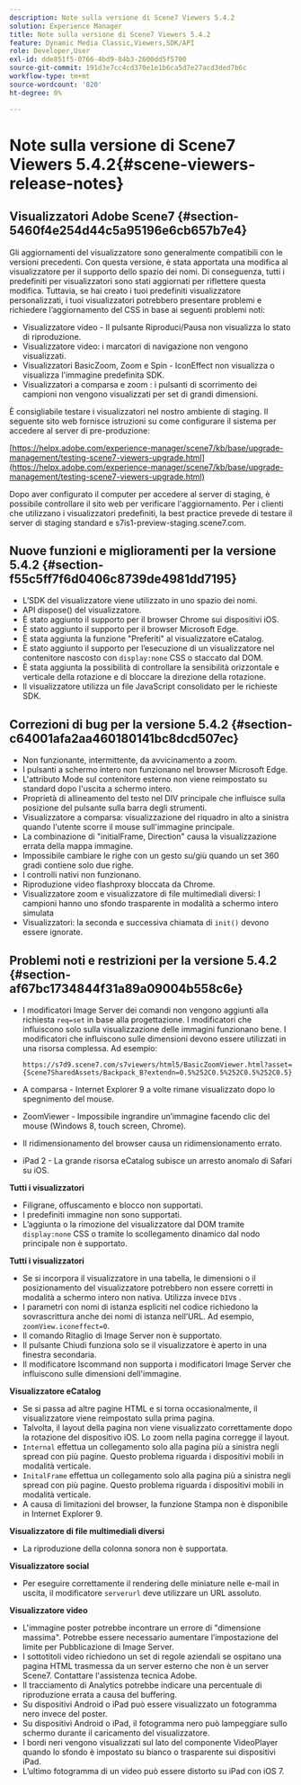 ```yaml
---
description: Note sulla versione di Scene7 Viewers 5.4.2
solution: Experience Manager
title: Note sulla versione di Scene7 Viewers 5.4.2
feature: Dynamic Media Classic,Viewers,SDK/API
role: Developer,User
exl-id: dde851f5-0766-4bd9-84b3-2600dd5f5700
source-git-commit: 191d3e7cc4cd370e1e1b6ca5d7e27acd3ded7b6c
workflow-type: tm+mt
source-wordcount: '820'
ht-degree: 0%

---
```


# Note sulla versione di Scene7 Viewers 5.4.2{#scene-viewers-release-notes}

## Visualizzatori Adobe Scene7 {#section-5460f4e254d44c5a95196e6cb657b7e4}

Gli aggiornamenti del visualizzatore sono generalmente compatibili con le versioni precedenti. Con questa versione, è stata apportata una modifica al visualizzatore per il supporto dello spazio dei nomi. Di conseguenza, tutti i predefiniti per visualizzatori sono stati aggiornati per riflettere questa modifica. Tuttavia, se hai creato i tuoi predefiniti visualizzatore personalizzati, i tuoi visualizzatori potrebbero presentare problemi e richiedere l’aggiornamento del CSS in base ai seguenti problemi noti:

* Visualizzatore video - Il pulsante Riproduci/Pausa non visualizza lo stato di riproduzione.
* Visualizzatore video: i marcatori di navigazione non vengono visualizzati.
* Visualizzatori BasicZoom, Zoom e Spin - IconEffect non visualizza o visualizza l&#39;immagine predefinita SDK.
* Visualizzatori a comparsa e zoom : i pulsanti di scorrimento dei campioni non vengono visualizzati per set di grandi dimensioni.

È consigliabile testare i visualizzatori nel nostro ambiente di staging. Il seguente sito web fornisce istruzioni su come configurare il sistema per accedere al server di pre-produzione:

[https://helpx.adobe.com/experience-manager/scene7/kb/base/upgrade-management/testing-scene7-viewers-upgrade.html](https://helpx.adobe.com/experience-manager/scene7/kb/base/upgrade-management/testing-scene7-viewers-upgrade.html)

Dopo aver configurato il computer per accedere al server di staging, è possibile controllare il sito web per verificare l&#39;aggiornamento. Per i clienti che utilizzano i visualizzatori predefiniti, la best practice prevede di testare il server di staging standard e s7is1-preview-staging.scene7.com.

## Nuove funzioni e miglioramenti per la versione 5.4.2 {#section-f55c5ff7f6d0406c8739de4981dd7195}

* L’SDK del visualizzatore viene utilizzato in uno spazio dei nomi.
* API dispose() del visualizzatore.
* È stato aggiunto il supporto per il browser Chrome sui dispositivi iOS.
* È stato aggiunto il supporto per il browser Microsoft Edge.
* È stata aggiunta la funzione &quot;Preferiti&quot; al visualizzatore eCatalog.
* È stato aggiunto il supporto per l’esecuzione di un visualizzatore nel contenitore nascosto con `display:none` CSS o staccato dal DOM.
* È stata aggiunta la possibilità di controllare la sensibilità orizzontale e verticale della rotazione e di bloccare la direzione della rotazione.
* Il visualizzatore utilizza un file JavaScript consolidato per le richieste SDK.

## Correzioni di bug per la versione 5.4.2 {#section-c64001afa2aa460180141bc8dcd507ec}

* Non funzionante, intermittente, da avvicinamento a zoom.
* I pulsanti a schermo intero non funzionano nel browser Microsoft Edge.
* L&#39;attributo Mode sul contenitore esterno non viene reimpostato su standard dopo l&#39;uscita a schermo intero.
* Proprietà di allineamento del testo nel DIV principale che influisce sulla posizione del pulsante sulla barra degli strumenti.
* Visualizzatore a comparsa: visualizzazione del riquadro in alto a sinistra quando l&#39;utente scorre il mouse sull&#39;immagine principale.
* La combinazione di &quot;initialFrame, Direction&quot; causa la visualizzazione errata della mappa immagine.
* Impossibile cambiare le righe con un gesto su/giù quando un set 360 gradi contiene solo due righe.
* I controlli nativi non funzionano.
* Riproduzione video flashproxy bloccata da Chrome.
* Visualizzatore zoom e visualizzatore di file multimediali diversi: I campioni hanno uno sfondo trasparente in modalità a schermo intero simulata
* Visualizzatori: la seconda e successiva chiamata di `init()` devono essere ignorate.

## Problemi noti e restrizioni per la versione 5.4.2 {#section-af67bc1734844f31a89a09004b558c6e}

* I modificatori Image Server dei comandi non vengono aggiunti alla richiesta `req=set` in base alla progettazione. I modificatori che influiscono solo sulla visualizzazione delle immagini funzionano bene. I modificatori che influiscono sulle dimensioni devono essere utilizzati in una risorsa complessa. Ad esempio:

   ```
   https://s7d9.scene7.com/s7viewers/html5/BasicZoomViewer.html?asset= {Scene7SharedAssets/Backpack_B?extendn=0.5%252C0.5%252C0.5%252C0.5}
   ```

* A comparsa - Internet Explorer 9 a volte rimane visualizzato dopo lo spegnimento del mouse.
* ZoomViewer - Impossibile ingrandire un’immagine facendo clic del mouse (Windows 8, touch screen, Chrome).
* Il ridimensionamento del browser causa un ridimensionamento errato.
* iPad 2 - La grande risorsa eCatalog subisce un arresto anomalo di Safari su iOS.

**Tutti i visualizzatori**

* Filigrane, offuscamento e blocco non supportati.
* I predefiniti immagine non sono supportati.
* L’aggiunta o la rimozione del visualizzatore dal DOM tramite `display:none` CSS o tramite lo scollegamento dinamico dal nodo principale non è supportato.

**Tutti i visualizzatori**

* Se si incorpora il visualizzatore in una tabella, le dimensioni o il posizionamento del visualizzatore potrebbero non essere corretti in modalità a schermo intero non nativa. Utilizza invece `DIV`s .
* I parametri con nomi di istanza espliciti nel codice richiedono la sovrascrittura anche dei nomi di istanza nell’URL. Ad esempio, `zoomView.iconeffect=0`.
* Il comando Ritaglio di Image Server non è supportato.
* Il pulsante Chiudi funziona solo se il visualizzatore è aperto in una finestra secondaria.
* Il modificatore Iscommand non supporta i modificatori Image Server che influiscono sulle dimensioni dell&#39;immagine.

**Visualizzatore eCatalog**

* Se si passa ad altre pagine HTML e si torna occasionalmente, il visualizzatore viene reimpostato sulla prima pagina.
* Talvolta, il layout della pagina non viene visualizzato correttamente dopo la rotazione del dispositivo iOS. Lo zoom nella pagina corregge il layout.
* `Internal` effettua un collegamento solo alla pagina più a sinistra negli spread con più pagine. Questo problema riguarda i dispositivi mobili in modalità verticale.
* `InitalFrame` effettua un collegamento solo alla pagina più a sinistra negli spread con più pagine. Questo problema riguarda i dispositivi mobili in modalità verticale.
* A causa di limitazioni del browser, la funzione Stampa non è disponibile in Internet Explorer 9.

**Visualizzatore di file multimediali diversi**

* La riproduzione della colonna sonora non è supportata.

**Visualizzatore social**

* Per eseguire correttamente il rendering delle miniature nelle e-mail in uscita, il modificatore `serverurl` deve utilizzare un URL assoluto.

**Visualizzatore video**

* L&#39;immagine poster potrebbe incontrare un errore di &quot;dimensione massima&quot;. Potrebbe essere necessario aumentare l’impostazione del limite per Pubblicazione di Image Server.
* I sottotitoli video richiedono un set di regole aziendali se ospitano una pagina HTML trasmessa da un server esterno che non è un server Scene7. Contattare l&#39;assistenza tecnica Adobe.
* Il tracciamento di Analytics potrebbe indicare una percentuale di riproduzione errata a causa del buffering.
* Su dispositivi Android o iPad può essere visualizzato un fotogramma nero invece del poster.
* Su dispositivi Android o iPad, il fotogramma nero può lampeggiare sullo schermo durante il caricamento del visualizzatore.
* I bordi neri vengono visualizzati sul lato del componente VideoPlayer quando lo sfondo è impostato su bianco o trasparente sui dispositivi iPad.
* L’ultimo fotogramma di un video può essere distorto su iPad con iOS 7.
